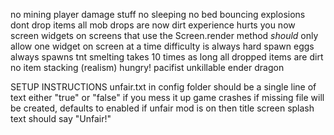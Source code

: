 no mining
player damage stuff
no sleeping
no bed bouncing
explosions dont drop items
all mob drops are now dirt
experience hurts you now
screen widgets on screens that use the Screen.render method *should* only allow one widget on screen at a time
difficulty is always hard
spawn eggs always spawns tnt
smelting takes 10 times as long
all dropped items are dirt
no item stacking (realism)
hungry!
pacifist
unkillable ender dragon

SETUP INSTRUCTIONS
unfair.txt in config folder should be a single line of text either "true" or "false"
if you mess it up game crashes
if missing file will be created, defaults to enabled
if unfair mod is on then title screen splash text should say "Unfair!"